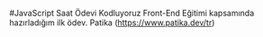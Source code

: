 #JavaScript Saat Ödevi
Kodluyoruz Front-End Eğitimi kapsamında hazırladığım ilk ödev.
Patika
(https://www.patika.dev/tr)
